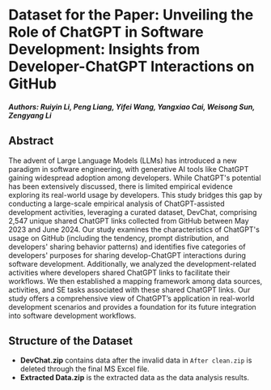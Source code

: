 # Dataset for the Paper: Unveiling the Role of ChatGPT in Software Development: Insights from Developer-ChatGPT Interactions on GitHub

##### Authors: Ruiyin Li, Peng Liang, Yifei Wang, Yangxiao Cai, Weisong Sun, Zengyang Li

## Abstract
The advent of Large Language Models (LLMs) has introduced a new paradigm in software engineering, with generative AI tools like ChatGPT gaining widespread adoption among developers. While ChatGPT's potential has been extensively discussed, there is limited empirical evidence exploring its real-world usage by developers. This study bridges this gap by conducting a large-scale empirical analysis of ChatGPT-assisted development activities, leveraging a curated dataset, DevChat, comprising 2,547 unique shared ChatGPT links collected from GitHub between May 2023 and June 2024. Our study examines the characteristics of ChatGPT's usage on GitHub (including the tendency, prompt distribution, and developers' sharing behavior patterns) and identifies five categories of developers' purposes for sharing develop-ChatGPT interactions during software development. Additionally, we analyzed the development-related activities where developers shared ChatGPT links to facilitate their workflows. We then established a mapping framework among data sources, activities, and SE tasks associated with these shared ChatGPT links. Our study offers a comprehensive view of ChatGPT’s application in real-world development scenarios and provides a foundation for its future integration into software development workflows.

## Structure of the Dataset
<!--
* **Initial Dataset** contains the original data collected from GitHub without cleaning.
* **After clean.zip** contains data after the initial cleaning of `Initial Dataset.zip`.
-->
* **DevChat.zip** contains data after the invalid data in `After clean.zip` is deleted through the final MS Excel file.
* **Extracted Data.zip** is the extracted data as the data analysis results.
